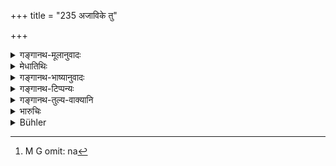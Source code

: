 +++
title = "235 अजाविके तु"

+++

<details><summary>गङ्गानथ-मूलानुवादः</summary>

When goats and sheep have been surrounded by wolves, and the keeper does not come for ward,—if the wolf forcibly kill any, the blame shall lie with the keeper.—(235)
</details>

<details><summary>मेधातिथिः</summary>

अजा चाविका च **अजाविके** । अविर् एवाविकैडका । एते **वृकैः** शृगालप्रभृतिभिः **संरुद्धे** अवष्टब्धे, न[^१०४] प्रथमपात एव हते । अस्मिंश् चान्तरे सत्य् आमोक्षणे ऽहतत्वात्, न च पाल आयाति मोक्षयितुम्, **अनायत्य्** अनागच्छति **पाले** यत् तत्र **प्रसह्य** बलेनाभिभूय **वृको हन्यात्** पालस्य स दोषः । स्वामिनो दापयितव्यः । प्रायश्चित्तं चरेत् । गोर् महत्त्वाद् गोमायुना न शक्यते संरोद्धुम् इत्य् **अजाविके** इत्य् उच्यते, न पुनस् तद्रूपम् । अतश् च बालानां गोवत्सानाम् एष एव न्यायः ॥ ८.२३५ ॥


[^१०४]:
     M G omit: na
</details>

<details><summary>गङ्गानथ-भाष्यानुवादः</summary>

‘*Goats and Sheep*,’—‘Sheep’ also includes the wild goat.

When these have been ‘*surrounded* *by* *wolves*’—jackals and the rest—and they are not killed outright at the very first onset,—so that there is time to come forward and rescue the animals,—and yet ‘*the keeper does not come forward*’—to rescue them; under such circumstances, if the wolf should ‘*forcibly kill any*,’— the blame lies with the keeper. That is, he should he made to make it good to the owner, and also perform an expiatory rite.

Cows are large animals, and hence cannot he ‘surrounded’ by jackals, etc.; hence the present verse has specified ‘*goals and sheep*’; it does not follow that the rule applies to these animals only; so that this same rule applies to the case of young calves also.—(235)
</details>

<details><summary>गङ्गानथ-टिप्पन्यः</summary>

This verse is quoted in *Aparārka* (p. 773):—in *Vivādaratnākara* (p. 175), which notes that ‘goats and sheep’ stand for all such animals as are liable to be attacked by wolves; and explains ‘*Samruddhe*’ as
*attacked*;—in *Parāśaramādhava* (Vyavahāra, p. 265), which adds the
following notes:—‘*Anāyati*’, not coming to ward off the attack,—‘*yām*’, animal belonging to the category of ‘goats and sheep—this pertains to cases where the attack takes place in easily accessible places; in the case of its coming in a place which is inaccessible, no blame attaches to the keeper;—in *Kṛtyakalpataru* (105b);—and in *Vīramitrodaya* (Vyavahāra, 137a), which explains ‘*anāyati*’ as ‘if he does not come to avert the danger.’
</details>

<details><summary>गङ्गानथ-तुल्य-वाक्यानि</summary>

*Narada* (6.15).—‘If goats and sheep are surrounded by wolves, and the
herdsman does not come to their assistance, he shall he responsible for any animal that the wolf attacks or kills.’

*Viṣṇu* (5.137-138).—‘Cattle being attacked, during daytime, by wolves
or other ferocious animals, and the keeper not going to repel the attack, the blame shall fall upon him; and he shall make good to the owner the value of the cattle that has perished.’
</details>

<details><summary>भारुचिः</summary>

पशुरक्षकस्य सतस् तदसंनि[धाने वा वृको हन्यात् स एव] दद्यात् । यस्माद् अवरुद्धानां संनिहितो न भवति । वृकग्रहणं चान्येषाम् अपि प्रदर्शनार्थम् ॥ ८.२३४ ॥
</details>

<details><summary>Bühler</summary>

235	But if goats or sheep are surrounded by wolves and the herdsman does not hasten (to their assistance), lie shall be responsible for any (animal) which a wolf may attack and kill.
</details>

